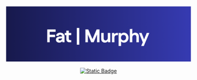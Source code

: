![banner](./img/banner_fatxmurphy.png)

<p align='center'> 
    <a href="https://cosmos.network/" target="_blank">
        <img alt="Static Badge" src="https://img.shields.io/badge/cosmos-introduce?style=for-the-badge&logo=Electron&logoColor=%23ffffff&logoSize=5&color=%236B3AD5&cacheSeconds=https%3A%2F%2Fcosmos.network%2F">
    </a>
</p>
